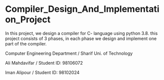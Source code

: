 # Compiler_Design_And_Implementation_Project
In this project, we design a compiler for C- language using python 3.8. this project consists of 3 phases, in each phase we design and implement one part of the compiler.


Computer Engineering Department / Sharif Uni. of Technology


Ali Mahdavifar / Student ID: 98106072

Iman Alipour / Student ID: 98102024